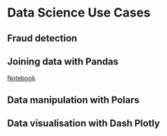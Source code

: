 # Data Science Use Cases

## Fraud detection

## Joining data with Pandas
[Notebook](https://nbviewer.org/github.com/kbantoec/dsuc/blob/2a9b4bb29d9e30561d63bd3997466681736b2aea/joining_data_pandas/notebook.ipynb)

## Data manipulation with Polars

## Data visualisation with Dash Plotly
